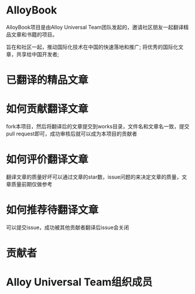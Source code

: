# AlloyBook
AlloyBook项目是由Alloy Universal Team团队发起的，邀请社区朋友一起翻译精品文章和书籍的项目。

旨在和社区一起，推动国际化技术在中国的快速落地和推广;
将优秀的国际化文章，共享给中国开发者;

# 已翻译的精品文章

# 如何贡献翻译文章

fork本项目，然后将翻译后的文章提交到works目录，文件名和文章名一致，提交pull request即可，成功审核后就可以成为本项目的贡献者

# 如何评价翻译文章

翻译文章的质量好坏可以通过文章的star数，issue问题的来决定文章的质量，文章质量前期仅做参考

# 如何推荐待翻译文章

可以提交issue，成功被其他贡献者翻译后issue会关闭

# 贡献者



# Alloy Universal Team组织成员


